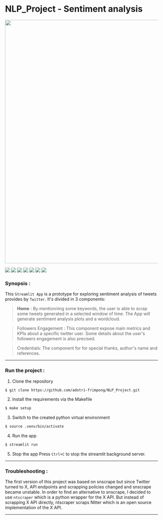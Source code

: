 # NLP_Project - Sentiment analysis

<image src="https://pic.clubic.com/v1/images/1941993/raw" width=800 center>

[<img src="https://img.shields.io/badge/Python-3.11.7-yellow.svg?logo=python">]() 
[<img src="https://img.shields.io/badge/Streamlit-1.43.2-red.svg?logo=streamlit">]()   [<img src="https://img.shields.io/badge/TextBlob-0.17.1-inactive.svg?logo=pypi">]()           [<img src="https://img.shields.io/badge/Ntscraper-0.3.17-blue.svg?logo=pypi">]()
[<img src="https://img.shields.io/badge/Numpy-1.23.5-blue.svg?logo=numpy">]()
[<img src="https://img.shields.io/badge/Plotly-5.11.0-ff69b4.svg?logo=plotly">]()     [<img src="https://img.shields.io/badge/Wordcloud-1.9.4-blue.svg?logo=pypi   ">]()
  
### **Synopsis** : 
This `Streamlit App` is a prototype for exploring sentiment analysis of tweets provides by `Twitter`. It's divided in 3 components:
> **Home** : By mentionning some keywords, the user is able to scrap some tweets generated in a selected window of time. The App will generate sentiment analysis plots and a wordcloud.

> Followers Engagement : This component expose main metrics and KPIs about a specific twitter user. Some details about the user's followers engagement is also precised.

>  Credentials: The component for for special thanks, author's name and references.

***
### **Run the project** :

1. Clone the repository
```bash
$ git clone https://github.com/adotri-frimpong/NLP_Project.git
``` 

2. Install the requirements via the Makefile
```bash
$ make setup
```

3. Switch to the created python virtual environment
```bash 
$ source .venv/bin/activate
```

4. Run the app
```bash
$ streamlit run
```

5. Stop the app
Press `Ctrl+C` to stop the streamlit background server.

***
### **Troubleshooting** :
The first version of this project was based on snscrape but since Twitter turned to X, API endpoints and scrapping policies changed and snscrape became unstable. In order to find an alternative to snscrape, I decided to use `ntscraper` which is a python wrapper for the X API. But instead of scrapping X API directly, ntscraper scraps Nitter which is an open source implementation of the X API.

***



 
